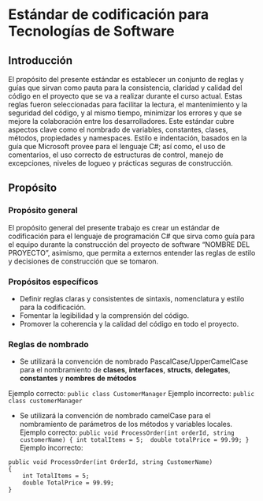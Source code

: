 # Estándar de codificación para Tecnologías de Software

## Introducción

El propósito del presente estándar es establecer un conjunto de reglas y guías que sirvan como pauta para la consistencia, claridad y calidad del código en el proyecto que se va a realizar durante el curso actual. Estas reglas fueron seleccionadas para facilitar la lectura, el mantenimiento y la seguridad del código, y al mismo tiempo, minimizar los errores y que se mejore la colaboración entre los desarrolladores. Este estándar cubre aspectos clave como el nombrado de variables, constantes, clases, métodos, propiedades y namespaces. Estilo e indentación, basados en la guía que Microsoft provee para el lenguaje C#; así como, el uso de comentarios, el uso correcto de estructuras de control, manejo de excepciones, niveles de logueo y prácticas seguras de construcción.

## Propósito 

### Propósito general

El propósito general del presente trabajo es crear un estándar de codificación para el lenguaje de programación C# que sirva como guía para el equipo durante la construcción del proyecto de software “NOMBRE DEL PROYECTO”, asimismo, que permita a externos entender las reglas de estilo y decisiones de construcción que se tomaron.

### Propósitos específicos
* Definir reglas claras y consistentes de sintaxis, nomenclatura y estilo para la codificación.
* Fomentar la legibilidad y la comprensión del código.
* Promover la coherencia y la calidad del código en todo el proyecto.

### Reglas de nombrado
* Se utilizará la convención de nombrado PascalCase/UpperCamelCase para el nombramiento de **clases**, **interfaces**, **structs**, **delegates**, **constantes** y **nombres de métodos**

Ejemplo correcto:
`public class CustomerManager`
Ejemplo incorrecto:
`public class customerManager`

* Se utilizará la convención de nombrado camelCase para el nombramiento de parámetros de los métodos y variables locales.
Ejemplo correcto:
`public void ProcessOrder(int orderId, string customerName)
{
    int totalItems = 5; 
    double totalPrice = 99.99;
}`
Ejemplo incorrecto:
```
public void ProcessOrder(int OrderId, string CustomerName)  
{
    int TotalItems = 5;
    double TotalPrice = 99.99; 
}
```
